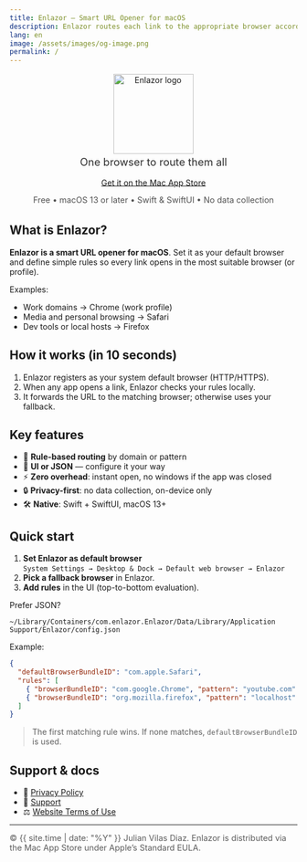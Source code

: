 ```yaml
---
title: Enlazor — Smart URL Opener for macOS
description: Enlazor routes each link to the appropriate browser according to your rules. Configurable via JSON or from a simple UI. macOS 13+.
lang: en
image: /assets/images/og-image.png
permalink: /
---
```


<div align="center" style="margin-top:1rem;margin-bottom:2rem;">
  <img
    src="{{ '/assets/images/logo.png' | relative_url }}"
    alt="Enlazor logo"
    style="width:140px; height:auto; object-fit:contain;"
    decoding="async"
  />
  <p style="font-size:1.15rem;margin:0.2rem 0 1rem;opacity:.9;">
    One browser to route them all
  </p>

  <!-- Change the href to the real App Store link. -->
  <p>
    <a href="https://apps.apple.com/us/app/enlazor-link-router/id6754017771" class="btn btn-primary" style="padding:.6rem 1rem;border-radius:.6rem;">
      Get it on the Mac App Store
    </a>
  </p>
  <p style="font-size:.9rem;opacity:.75;margin-top:.5rem;">
    Free • macOS 13 or later • Swift &amp; SwiftUI • No data collection
  </p>
</div>

## What is Enlazor?

**Enlazor is a smart URL opener for macOS**. Set it as your default browser and define simple rules so every link opens in the most suitable browser (or profile).

Examples:
- Work domains → Chrome (work profile)
- Media and personal browsing → Safari
- Dev tools or local hosts → Firefox

## How it works (in 10 seconds)

1. Enlazor registers as your system default browser (HTTP/HTTPS).
2. When any app opens a link, Enlazor checks your rules locally.
3. It forwards the URL to the matching browser; otherwise uses your fallback.

## Key features

- 🧠 **Rule-based routing** by domain or pattern  
- 🧩 **UI or JSON** — configure it your way  
- ⚡️ **Zero overhead**: instant open, no windows if the app was closed  
- 🔒 **Privacy-first**: no data collection, on-device only  
- 🛠️ **Native**: Swift + SwiftUI, macOS 13+

## Quick start

1. **Set Enlazor as default browser**  
   `System Settings → Desktop & Dock → Default web browser → Enlazor`
2. **Pick a fallback browser** in Enlazor.
3. **Add rules** in the UI (top-to-bottom evaluation).

Prefer JSON?

`~/Library/Containers/com.enlazor.Enlazor/Data/Library/Application Support/Enlazor/config.json`

Example:

```json
{
  "defaultBrowserBundleID": "com.apple.Safari",
  "rules": [
    { "browserBundleID": "com.google.Chrome", "pattern": "youtube.com" },
    { "browserBundleID": "org.mozilla.firefox", "pattern": "localhost" }
  ]
}
```

> The first matching rule wins. If none matches, `defaultBrowserBundleID` is used.

## Support & docs
* 📄 [Privacy Policy](privacy.md)
* 🛟 [Support](support.md)
* ⚖️ [Website Terms of Use](terms-website.md)

---
<div style="font-size:.9rem;opacity:.7;"> © {{ site.time | date: "%Y" }} Julian Vilas Diaz. Enlazor is distributed via the Mac App Store under Apple’s Standard EULA. </div>
